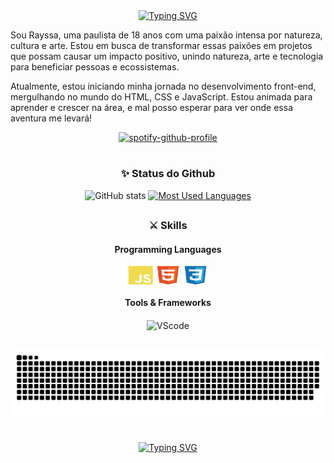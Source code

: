 <div align="center">
  <a href="https://git.io/typing-svg">
    <img src="https://readme-typing-svg.demolab.com?font=Fira+Code&weight=500&size=22&pause=1000&color=F5DEB3&center=true&vCenter=true&random=false&width=524&lines=%E2%8A%B9+Olá+bem-vindo(a)+ao+meu+perfil!+%CB%99%E1%B5%95%CB%99+%E2%8A%B9+" alt="Typing SVG">
  </a>
</div>

    
Sou Rayssa, uma paulista de 18 anos com uma paixão intensa por natureza, cultura e arte. Estou em busca de transformar essas paixões em projetos que possam causar um impacto positivo, unindo natureza, arte e tecnologia para beneficiar pessoas e ecossistemas.

Atualmente, estou iniciando minha jornada no desenvolvimento front-end, mergulhando no mundo do HTML, CSS e JavaScript. Estou animada para aprender e crescer na área, e mal posso esperar para ver onde essa aventura me levará!

<div align="center">
    
 [![spotify-github-profile](https://spotify-github-profile.kittinanx.com/api/view?uid=mr9ik00re53ghjcsdo673n6nn&cover_image=true&theme=natemoo-re&show_offline=false&background_color=0c0d0d&interchange=false&bar_color=207e20&bar_color_cover=false)](https://github.com/kittinan/spotify-github-profile)
  </div>
  
#

<!-- GithubStats -->
<div align="center">
  
  ### ✨ Status do Github 
  
</div>

<div style="text-align: center;" align="center">

  <img src="https://github-readme-stats-git-masterrstaa-rickstaa.vercel.app/api?username=2305ray&hide_title=true&show_icons=true&include_all_commits=false&count_private=true&line_height=25&hide=issues&bg_color=FFFAF0&title_color=FFA500&text_color=9ACD32&border_radius=3&border_color=36123c&icon_color=9ACD32&theme=jolly" alt="GitHub stats">

  <a href="https://github.com/mari4souza/github-readme-stats">
    <img src="https://github-readme-stats-git-masterrstaa-rickstaa.vercel.app/api/top-langs/?username=2305ray&line_height=25&card_width=300&layout=compact&hide_title=false&count_private=true&langs_count=4&show_icons=true&title_color=FFA500&hide=html,css&bg_color=FFFAF0&text_color=9ACD32&border_radius=3&border_color=561760&count_private=true" alt="Most Used Languages">
  </a>

##
  
</div>

<div align="center">
  
### ⚔ Skills
  
</div>
<!-- Skills: Programming Languages -->
  <div style="flex-basis: 48%"; align="center">
    <h4>Programming Languages</h4>
    <img align="center" alt="Js" height="30" width="40" src="https://raw.githubusercontent.com/devicons/devicon/master/icons/javascript/javascript-plain.svg">
    <img align="center" alt="HTML" height="30" width="40" src="https://raw.githubusercontent.com/devicons/devicon/master/icons/html5/html5-original.svg">
    <img align="center" alt="CSS" height="30" width="40" src="https://raw.githubusercontent.com/devicons/devicon/master/icons/css3/css3-original.svg">
  </div>


  <!-- Skills: Tools & Frameworks -->
  <div style="flex-basis: 48%"; align="center">
    <h4>Tools & Frameworks</h4>
    <img align="center" alt="VScode" height="30" width="40" src="https://cdn.jsdelivr.net/gh/devicons/devicon/icons/vscode/vscode-original.svg">
  </div>
  
##

<picture align="center">
  <source media="(prefers-color-scheme: dark)" srcset="https://raw.githubusercontent.com/mari4souza/mari4souza/output/github-contribution-grid-snake-dark.svg">
  <source media="(prefers-color-scheme: light)" srcset="https://raw.githubusercontent.com/mari4souza/mari4souza/output/github-contribution-grid-snake-dark.svg">
  <img align="center" alt="github contribution grid snake animation" src="https://raw.githubusercontent.com/mari4souza/mari4souza/output/github-contribution-grid-snake.svg">
</picture>

#

<div align="center">
  <a href="https://git.io/typing-svg">
    <img src="https://readme-typing-svg.demolab.com?font=Fira+Code&weight=500&size=22&pause=1000&color=F5DEB3&center=true&vCenter=true&random=false&width=524&lines=+Obrigada+pela+atenção!+%CB%99%E1%B5%95%CB%99+" alt="Typing SVG">
  </a>
</div>
